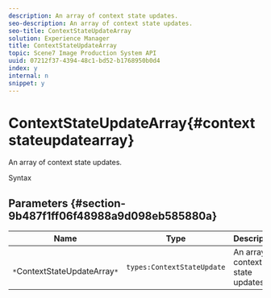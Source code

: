 ```yaml
---
description: An array of context state updates.
seo-description: An array of context state updates.
seo-title: ContextStateUpdateArray
solution: Experience Manager
title: ContextStateUpdateArray
topic: Scene7 Image Production System API
uuid: 07212f37-4394-48c1-bd52-b1768950b0d4
index: y
internal: n
snippet: y
---
```


# ContextStateUpdateArray{#contextstateupdatearray}

An array of context state updates.

 Syntax 

## Parameters {#section-9b487f1ff06f48988a9d098eb585880a}

|  Name  | Type  | Description  |
|---|---|---|
|  ` *`ContextStateUpdateArray`*`  | `types:ContextStateUpdate`  | An array of context state updates.  |


